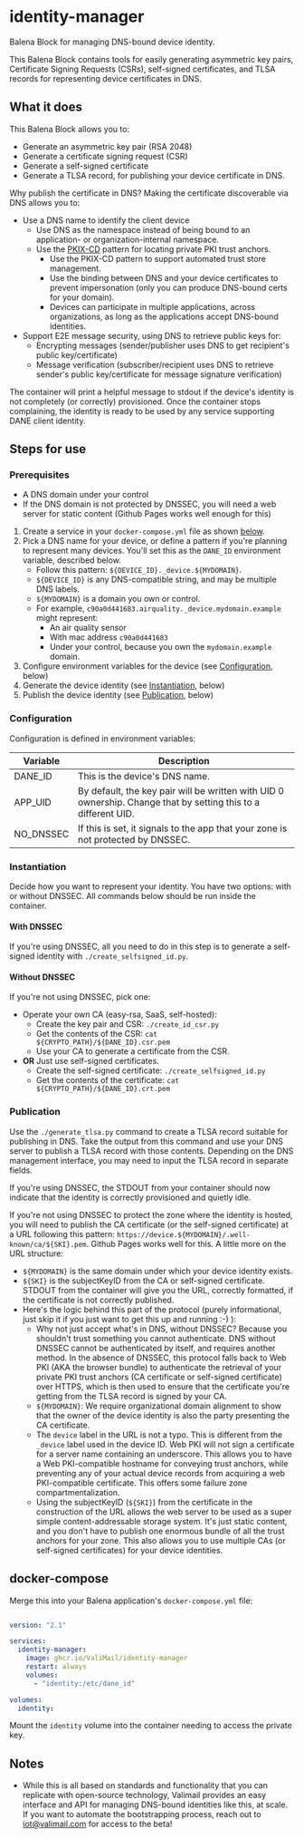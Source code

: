 # identity-manager

Balena Block for managing DNS-bound device identity.

This Balena Block contains tools for easily generating asymmetric key pairs, Certificate Signing Requests (CSRs), self-signed certificates, and TLSA records for representing device certificates in DNS.

## What it does

This Balena Block allows you to:

* Generate an asymmetric key pair (RSA 2048)
* Generate a certificate signing request (CSR)
* Generate a self-signed certificate
* Generate a TLSA record, for publishing your device certificate in DNS.

Why publish the certificate in DNS? Making the certificate discoverable via DNS allows you to:

* Use a DNS name to identify the client device
  * Use DNS as the namespace instead of being bound to an application- or organization-internal namespace.
  * Use the [PKIX-CD](https://datatracker.ietf.org/doc/draft-wilson-dane-pkix-cd/) pattern for locating private PKI trust anchors.
    * Use the PKIX-CD pattern to support automated trust store management.
    * Use the binding between DNS and your device certificates to prevent impersonation (only you can produce DNS-bound certs for your domain).
    * Devices can participate in multiple applications, across organizations, as long as the applications accept DNS-bound identities.
* Support E2E message security, using DNS to retrieve public keys for:
  * Encrypting messages (sender/publisher uses DNS to get recipient's public key/certificate)
  * Message verification (subscriber/recipient uses DNS to retrieve sender's public key/certificate for message signature verification)

The container will print a helpful message to stdout if the device's identity is not completely (or correctly) provisioned. Once the container stops complaining, the identity is ready to be used by any service supporting DANE client identity.

## Steps for use

### Prerequisites

* A DNS domain under your control
* If the DNS domain is not protected by DNSSEC, you will need a web server for static content (Github Pages works well enough for this)

1. Create a service in your `docker-compose.yml` file as shown [below](#docker-compose).
1. Pick a DNS name for your device, or define a pattern if you're planning to represent many devices. You'll set this as the `DANE_ID` environment variable, described below.
   * Follow this pattern: `${DEVICE_ID}._device.${MYDOMAIN}`.
   * `${DEVICE_ID}` is any DNS-compatible string, and may be multiple DNS labels.
   * `${MYDOMAIN}` is a domain you own or control.
   * For example, `c90a0d441683.airquality._device.mydomain.example` might represent:
     * An air quality sensor
     * With mac address `c90a0d441683`
     * Under your control, because you own the `mydomain.example` domain.
1. Configure environment variables for the device (see [Configuration](#Configuration), below)
1. Generate the device identity (see [Instantiation](#Instantiation), below)
1. Publish the device identity (see [Publication](#Publication), below)

### Configuration

Configuration is defined in environment variables:

| Variable  | Description                                                                                                    |
|-----------|----------------------------------------------------------------------------------------------------------------|
| DANE_ID   | This is the device's DNS name.                                                                                 |
| APP_UID   | By default, the key pair will be written with UID 0 ownership. Change that by setting this to a different UID. |
| NO_DNSSEC | If this is set, it signals to the app that your zone is not protected by DNSSEC.                               |

### Instantiation

Decide how you want to represent your identity. You have two options: with or without DNSSEC. All commands below should be run inside the container.

#### With DNSSEC

If you're using DNSSEC, all you need to do in this step is to generate a self-signed identity with `./create_selfsigned_id.py`.

#### Without DNSSEC

If you're not using DNSSEC, pick one:

* Operate your own CA (easy-rsa, SaaS, self-hosted):
  * Create the key pair and CSR: `./create_id_csr.py`
  * Get the contents of the CSR: `cat ${CRYPTO_PATH}/${DANE_ID}.csr.pem`
  * Use your CA to generate a certificate from the CSR.
* **OR** Just use self-signed certificates.
  * Create the self-signed certificate: `./create_selfsigned_id.py`
  * Get the contents of the certificate: `cat ${CRYPTO_PATH}/${DANE_ID}.crt.pem`

### Publication

Use the `./generate_tlsa.py` command to create a TLSA record suitable for publishing in DNS. Take the output from this command and use your DNS server to publish a TLSA record with those contents. Depending on the DNS management interface, you may need to input the TLSA record in separate fields.

If you're using DNSSEC, the STDOUT from your container should now indicate that the identity is correctly provisioned and quietly idle.

If you're not using DNSSEC to protect the zone where the identity is hosted, you will need to publish the CA certificate (or the self-signed certificate) at a URL following this pattern: `https://device.${MYDOMAIN}/.well-known/ca/${SKI}.pem`.  Github Pages works well for this. A little more on the URL structure:

* `${MYDOMAIN}` is the same domain under which your device identity exists.
* `${SKI}` is the subjectKeyID from the CA or self-signed certificate. STDOUT from the container will give you the URL, correctly formatted, if the certificate is not correctly published.
* Here's the logic behind this part of the protocol (purely informational, just skip it if you just want to get this up and running :-) ):
  * Why not just accept what's in DNS, without DNSSEC? Because you shouldn't trust something you cannot authenticate. DNS without DNSSEC cannot be authenticated by itself, and requires another method. In the absence of DNSSEC, this protocol falls back to Web PKI (AKA the browser bundle) to authenticate the retrieval of your private PKI trust anchors (CA certificate or self-signed certificate) over HTTPS, which is then used to ensure that the certificate you're getting from the TLSA record is signed by your CA.
  * `${MYDOMAIN}`: We require organizational domain alignment to show that the owner of the device identity is also the party presenting the CA certificate.
  * The `device` label in the URL is not a typo. This is different from the `_device` label used in the device ID. Web PKI will not sign a certificate for a server name containing an underscore. This allows you to have a Web PKI-compatible hostname for conveying trust anchors, while preventing any of your actual device records from acquiring a web PKI-compatible certificate. This offers some failure zone compartmentalization.
  * Using the subjectKeyID (`${SKI}`) from the certificate in the construction of the URL allows the web server to be used as a super simple content-addressable storage system. It's just static content, and you don't have to publish one enormous bundle of all the trust anchors for your zone. This also allows you to use multiple CAs (or self-signed certificates) for your device identities.

## docker-compose

Merge this into your Balena application's `docker-compose.yml` file:

```yaml

version: "2.1"

services:
  identity-manager:
    image: ghcr.io/ValiMail/identity-manager
    restart: always
    volumes:
      - "identity:/etc/dane_id"

volumes:
  identity:

```

Mount the `identity` volume into the container needing to access the private key.

## Notes

* While this is all based on standards and functionality that you can replicate with open-source technology, Valimail provides an easy interface and API for managing DNS-bound identities like this, at scale. If you want to automate the bootstrapping process, reach out to iot@valimail.com for access to the beta!